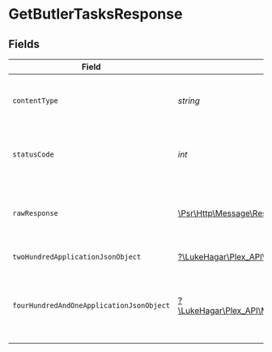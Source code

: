 # GetButlerTasksResponse


## Fields

| Field                                                                                                                                  | Type                                                                                                                                   | Required                                                                                                                               | Description                                                                                                                            |
| -------------------------------------------------------------------------------------------------------------------------------------- | -------------------------------------------------------------------------------------------------------------------------------------- | -------------------------------------------------------------------------------------------------------------------------------------- | -------------------------------------------------------------------------------------------------------------------------------------- |
| `contentType`                                                                                                                          | *string*                                                                                                                               | :heavy_check_mark:                                                                                                                     | HTTP response content type for this operation                                                                                          |
| `statusCode`                                                                                                                           | *int*                                                                                                                                  | :heavy_check_mark:                                                                                                                     | HTTP response status code for this operation                                                                                           |
| `rawResponse`                                                                                                                          | [\Psr\Http\Message\ResponseInterface](https://www.php-fig.org/psr/psr-7/#33-psrhttpmessageresponseinterface)                           | :heavy_check_mark:                                                                                                                     | Raw HTTP response; suitable for custom response parsing                                                                                |
| `twoHundredApplicationJsonObject`                                                                                                      | [?\LukeHagar\Plex_API\Models\Operations\GetButlerTasksResponseBody](../../Models/Operations/GetButlerTasksResponseBody.md)             | :heavy_minus_sign:                                                                                                                     | All butler tasks                                                                                                                       |
| `fourHundredAndOneApplicationJsonObject`                                                                                               | [?\LukeHagar\Plex_API\Models\Operations\GetButlerTasksButlerResponseBody](../../Models/Operations/GetButlerTasksButlerResponseBody.md) | :heavy_minus_sign:                                                                                                                     | Unauthorized - Returned if the X-Plex-Token is missing from the header or query.                                                       |